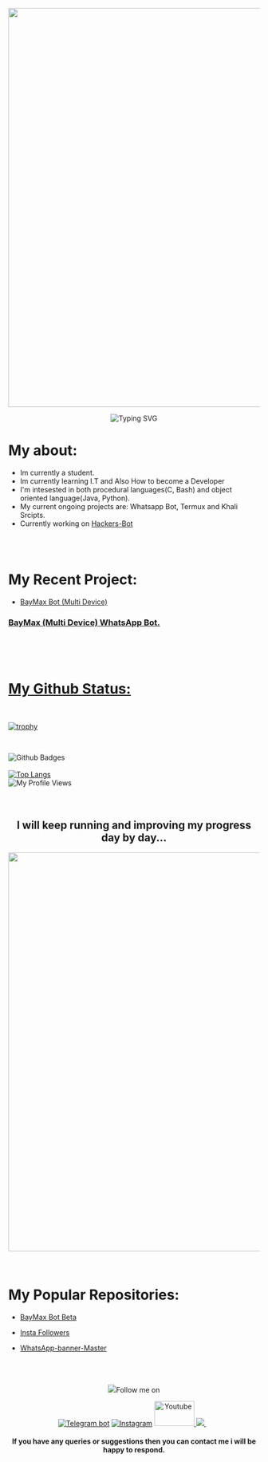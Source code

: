 <p align="center">
   <a href="https://github.com/mrjuice01">
    <img src="https://user-images.githubusercontent.com/100421286/191247663-4f9255f5-3bc4-495d-baf2-90a8dcc2a17d.jpg" width="800"> </a>
    </p>


<div align="center">
    <img
        src="https://readme-typing-svg.herokuapp.com?font=GlossAndBloom&size=30&duration=4997&color=993300&background=FF673200&center=true&vCenter=true&lines=Hey+Bro+Itz+Mr+Juice+;Thanks+for+Visiting+;Follow+my+github"
            alt="Typing SVG"
        />
    </a>
</p>
</div>



# My about:
- Im currently a student.
- Im currently learning I.T and Also How to become a Developer 
- I'm intesested in both procedural languages(C, Bash) and object oriented language(Java, Python).
- My current ongoing projects are: Whatsapp Bot, Termux and Khali Srcipts.
- Currently working on [Hackers-Bot](http://t.me/HackersBot_2022bot)

<br>
<br>

# My Recent Project:
- [BayMax Bot (Multi Device)](https://github.com/mrjuice01/BayMax-bot-Beta)
<p align="left">
   <a href="https://github.com/mrjuice01/BayMax-bot-Beta>
    <img src="https://c.tenor.com/NJVFjOYEcsIAAAAC/miku-gotoubun.gif" width="300">  
</p>

<h3 align="left"> BayMax (Multi Device) WhatsApp Bot.
</h3>
<br><br><br>

# My Github Status:

<br>


[![trophy](https://github-profile-trophy.vercel.app/?username=FantoX001)](https://github.com/mrjuice01)

<br>

![Github Badges](https://github-readme-stats.vercel.app/api?username=mrjuice01&show_icons=true&theme=vision-friendly-dark)
<br>
<br>
[![Top Langs](https://github-readme-stats.vercel.app/api/top-langs/?username=mrjuice01&layout=compact)](https://github.com/mrjuice01/github-readme-stats)<br>
![My Profile Views](https://gpvc.arturio.dev/mrjuice01)
<br>
<br>
<br>

<h2 align="center"> I will keep running and improving my progress day by day...
</h2>

<p align="center">
   <a href="https://github.com/mrjuice01">
    <img src="https://raw.githubusercontent.com/SP-XD/SP-XD/main/images/dino_rounded.gif" width="800"> </a>
    </p>
<br>

# My Popular Repositories:

-   [BayMax Bot Beta](https://github.com/mrjuice01/BayMax-bot-Beta)

-   [Insta Followers](https://github.com/mrjuice01/insfollow)

-   [WhatsApp-banner-Master](https://github.com/mrjuice01/Whatsapp-Bann-Master)

<br>
<br>
<br>


<div align="center">
    <img
        src="https://readme-typing-svg.herokuapp.com?font=GlossAndBloom&size=30&duration=4997&color=993300&background=FF673200&center=true&vCenter=true&lines=Thanks+for+your+visit;+Follow+me+on+Instagram;+Bye+Have+a+good+Day"

## Follow me on
<a href="http://t.me/HackersBot_2022bot"><img alt="Telegram bot" src="https://img.shields.io/badge/Telegram-Bhavik Tutorials-green"/></a>
 <a href="https://instagram.com/mr_juice7"><img alt="Instagram" src="https://img.shields.io/badge/Instagram-mr_juice7-ff69b4"/></a>
<a href="https://m.youtube.com/channel/UCK29cXcpU7LKQCldqOsPzgg"><img src="https://user-images.githubusercontent.com/64035221/96456596-4f238e00-123c-11eb-821e-85e9aaa3faec.png" alt="Youtube" width="80" height="50">
<a href="https://wa.me/263780699988?text=Hi%20I%20Am%20From%20GitHub%20☺️">
    <img src="https://img.shields.io/badge/WhatsApp-25D366?style=for-the-badge&logo=whatsapp&logoColor=white" />
  </a>&nbsp;&nbsp;

#### If you have any queries or suggestions then you can contact me i will be happy to respond. 
<br>
